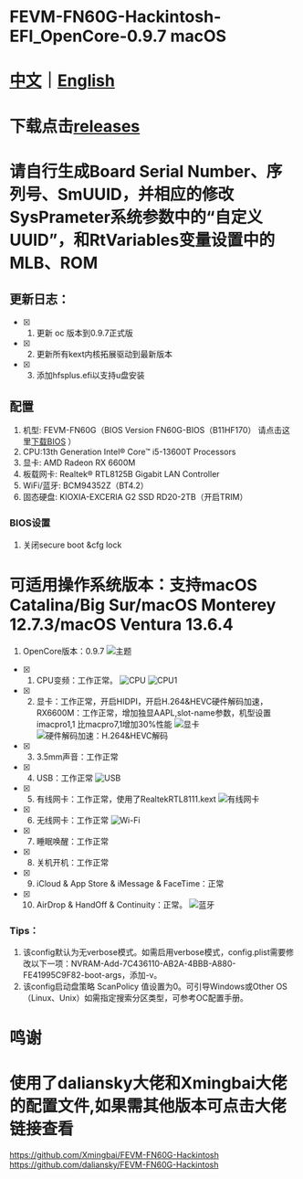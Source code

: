 # FEVM-FN60G-Hackintosh-EFI_OpenCore-0.9.7 macOS

# [中文](https://github.com/jhihhe/FEVM-FN60G-Hackintosh/blob/main/README.md)｜[English](https://github.com/jhihhe/FEVM-FN60G-Hackintosh/blob/main/README-EN.md)

# 下载点击[releases](https://github.com/jhihhe/FEVM-FN60G-Hackintosh/releases)

# 请自行生成Board Serial Number、序列号、SmUUID，并相应的修改SysPrameter系统参数中的“自定义UUID”，和RtVariables变量设置中的MLB、ROM

## 更新日志：
- [x] 1. 更新 oc 版本到0.9.7正式版
- [x] 2. 更新所有kext内核拓展驱动到最新版本
- [x] 3. 添加hfsplus.efi以支持u盘安装

## 配置
1. 机型: FEVM-FN60G（BIOS Version FN60G-BIOS（B11HF170） 请点击这里[下载BIOS](https://www.lanzouh.com/iHkix1mxk6yh) ）
1. CPU:13th Generation Intel® Core™ i5-13600T Processors
1. 显卡: AMD Radeon RX 6600M
1. 板载网卡: Realtek® RTL8125B Gigabit LAN Controller
1. WiFi/蓝牙: BCM94352Z（BT4.2）
1. 固态硬盘: KIOXIA-EXCERIA G2 SSD RD20-2TB（开启TRIM）

### BIOS设置
1. 关闭secure boot &cfg lock

# **可适用操作系统版本：支持macOS Catalina/Big Sur/macOS Monterey 12.7.3/macOS Ventura 13.6.4**
1. OpenCore版本：0.9.7
![主题](https://tva2.sinaimg.cn/large/cec1774cly8h1g75kzm0vj21hc0u0gmt.jpg)
- [x] 1. CPU变频：工作正常。 
![CPU](https://pic.imgdb.cn/item/65c0b97e9f345e8d033304b3.png)
![CPU1](https://pic.imgdb.cn/item/65c0b97e9f345e8d0333053c.png)
- [x] 2. 显卡：工作正常，开启HIDPI，开启H.264&HEVC硬件解码加速，RX6600M：工作正常，增加独显AAPL,slot-name参数，机型设置imacpro1,1 比macpro7,1增加30%性能
![显卡](https://pic.imgdb.cn/item/65c0bddf9f345e8d033f3cee.png)
![硬件解码加速：H.264&HEVC解码](https://pic.imgdb.cn/item/65c0be559f345e8d03407fce.png)
- [x] 3. 3.5mm声音：工作正常
- [x] 4. USB：工作正常
![USB](https://pic.imgdb.cn/item/65c0bee79f345e8d03421fdf.png)
- [x] 5. 有线网卡：工作正常，使用了RealtekRTL8111.kext
![有线网卡](https://pic.imgdb.cn/item/65c0b9789f345e8d0332f49a.png)
- [x] 6. 无线网卡：工作正常 
![Wi-Fi](https://pic.imgdb.cn/item/65c0b97d9f345e8d033301c5.png)
- [x] 7. 睡眠唤醒：工作正常 
- [x] 8. 关机开机：工作正常
- [x] 9. iCloud & App Store & iMessage & FaceTime：正常
- [x] 10. AirDrop & HandOff & Continuity：正常。
![蓝牙](https://pic.imgdb.cn/item/65c0b97d9f345e8d0333030a.png)

### Tips：

1. 该config默认为无verbose模式。如需启用verbose模式，config.plist需要修改以下一项：NVRAM-Add-7C436110-AB2A-4BBB-A880-FE41995C9F82-boot-args，添加-v。
1. 该config启动盘策略 ScanPolicy 值设置为0。可引导Windows或Other OS（Linux、Unix）如需指定搜索分区类型，可参考OC配置手册。

# 鸣谢 
# 使用了daliansky大佬和Xmingbai大佬的配置文件,如果需其他版本可点击大佬链接查看
https://github.com/Xmingbai/FEVM-FN60G-Hackintosh
https://github.com/daliansky/FEVM-FN60G-Hackintosh
